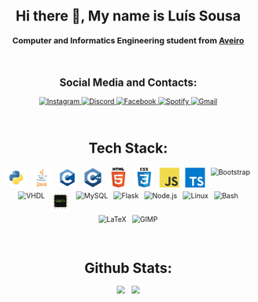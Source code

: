 # <h1 align="center">Hi there 👋, My name is Luís Sousa</h1>

<h3 align="center">Computer and Informatics Engineering student from&nbsp;<a href="https://www.ua.pt/pt/deti">Aveiro</a></h3> <br> 

<h2 align="center">Social Media and Contacts:</h2>

<p align="center">
    <a href="https://instagram.com/lssousa09" target="_blank">
        <img src="https://raw.githubusercontent.com/rahuldkjain/github-profile-readme-generator/master/src/images/icons/Social/instagram.svg" alt="Instagram" height="30" width="40" />
    </a>
    <!--<a href="https://www.linkedin.com/in/luisbfsousa" target="_blank">
        <img src="https://raw.githubusercontent.com/rahuldkjain/github-profile-readme-generator/master/src/images/icons/Social/linked-in-alt.svg" alt="LinkedIn" height="30" width="40" />
    </a>-->
    <a href="https://discordapp.com/users/luisbfsousa" target="_blank">
        <img src="https://raw.githubusercontent.com/rahuldkjain/github-profile-readme-generator/master/src/images/icons/Social/discord.svg" alt="Discord" height="30" width="40" />
    </a>
    <a href="https://www.facebook.com/luis.sousa.96343" target="_blank">
        <img src="https://raw.githubusercontent.com/rahuldkjain/github-profile-readme-generator/master/src/images/icons/Social/facebook.svg" alt="Facebook" height="30" width="40" />
    </a>
    <a href="https://open.spotify.com/user/11186258863" target="_blank">
        <img src="https://raw.githubusercontent.com/rahuldkjain/github-profile-readme-generator/master/src/images/icons/Social/spotify.svg" alt="Spotify" height="30" width="40" />
    </a>
    <a href="mailto:luisbfsousa@gmail.com" target="_blank">
        <img src="https://upload.wikimedia.org/wikipedia/commons/thumb/7/7e/Gmail_icon_%282020%29.svg/120px-Gmail_icon_%282020%29.svg.png" alt="Gmail" height="30" width="40" />
    </a>
</p><br> 

<h1 align="center">Tech Stack:</h1>
<p align="center">
    <img src="https://raw.githubusercontent.com/github/explore/80688e429a7d4ef2fca1e82350fe8e3517d3494d/topics/python/python.png" alt="Python" height="40" style="vertical-align:top; margin:4px">
    <img src="https://raw.githubusercontent.com/github/explore/main/topics/java/java.png" alt="Java" height="40" style="vertical-align:top; margin:4px">
    <img src="https://raw.githubusercontent.com/github/explore/main/topics/c/c.png" alt="C" height="40" style="vertical-align:top; margin:4px">
    <img src="https://raw.githubusercontent.com/github/explore/main/topics/cpp/cpp.png" alt="C++" height="40" style="vertical-align:top; margin:4px">
    <img src="https://raw.githubusercontent.com/github/explore/main/topics/html/html.png" alt="HTML" height="40" style="vertical-align:top; margin:4px">
    <img src="https://raw.githubusercontent.com/github/explore/main/topics/css/css.png" alt="CSS" height="40" style="vertical-align:top; margin:4px">
    <img src="https://raw.githubusercontent.com/github/explore/main/topics/javascript/javascript.png" alt="JavaScript" height="40" style="vertical-align:top; margin:4px">
    <img src="https://raw.githubusercontent.com/github/explore/main/topics/typescript/typescript.png" alt="TypeScript" height="40" style="vertical-align:top; margin:4px">
    <img src="https://upload.wikimedia.org/wikipedia/commons/thumb/b/b2/Bootstrap_logo.svg/768px-Bootstrap_logo.svg.png" alt="Bootstrap" height="40" style="vertical-align:top; margin:4px">
    <img src="https://avatars.githubusercontent.com/u/21169439?s=200&v=4" alt="VHDL" height="40" style="vertical-align:top; margin:4px">
    <img src="https://raw.githubusercontent.com/github/explore/main/topics/assembly/assembly.png" alt="Assembly" height="40" style="vertical-align:top; margin:4px">
    <img src="https://pngimg.com/uploads/mysql/mysql_PNG23.png" alt="MySQL" height="40" style="vertical-align:top; margin:4px">
    <img src="https://cdn.worldvectorlogo.com/logos/flask.svg" alt="Flask" height="40" style="vertical-align:top; margin:4px">
    <img src="https://static-00.iconduck.com/assets.00/node-js-icon-454x512-nztofx17.png" alt="Node.js" height="40" style="vertical-align:top; margin:4px">
    <img src="https://upload.wikimedia.org/wikipedia/commons/thumb/3/35/Tux.svg/1200px-Tux.svg.png" alt="Linux" height="40" style="vertical-align:top; margin:4px">
    <img src="https://upload.wikimedia.org/wikipedia/commons/thumb/4/4b/Bash_Logo_Colored.svg/2048px-Bash_Logo_Colored.svg.png" alt="Bash" height="40" style="vertical-align:top; margin:4px">
    <img src="https://static-00.iconduck.com/assets.00/latex-icon-2014x2048-wyowdlpa.png" alt="LaTeX" height="40" style="vertical-align:top; margin:4px">
    <img src="https://upload.wikimedia.org/wikipedia/commons/thumb/4/45/The_GIMP_icon_-_gnome.svg/1200px-The_GIMP_icon_-_gnome.svg.png" alt="GIMP" height="40" style="vertical-align:top; margin:4px">
</p><br> 


<h1 align="center">Github Stats:</h1>
<div align="center">
    <img height="180em" src="https://github-readme-stats.vercel.app/api?username=luisbfsousa&show_icons=true&theme=darcula&include_all_commits=true&count_private=true" style="margin-right: 10px;" />
    <img height="180em" src="https://github-readme-stats.vercel.app/api/top-langs/?username=luisbfsousa&theme=darcula&include_all_commits=false&count_private=true&layout=compact" />
</div>
